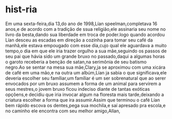 # hist-ria
Em uma sexta-feira,dia 13,do ano de 1998,Lían speelman,completava 16 anos,e de acordo com a tradição de ssua religião,ele assinaria seu nome no livro da besta,dando sua liberdade em troca de poder.logo quando acordou Lían desceu as escadas em direção a cozinha para tomar seu café da manhã,ele estava empougado com esse dia,cujo qual ele aguardava a muito tempo,o dia em que ele iria trazer orgulho a sua mãe,seguindo os passos de seu pai que hávia sido um grande bruxo no passado,daqui a algumas horas o garoto receberia a benção de satan,na serimônia de seu batismo negro.Ao se sentar na mesa sua mãe,Clary,ja se aproximou com uma xicára de café em uma mão,e na outra um albúm,Lían ja sabia o que significava,ele deveria escolher seu famíliar,um famíliar é um ser sobrenatural que ao serer envocados por um bruxo assumem a forma de um animal para servirem a seus mestres,o jovem bruxo ficou indeciso diante de tantas exóticas opçõens,e decidiu que iria invocar algum na floresta mais tarde,deixando a criatura escolher a forma que ira assumir.Assim que terminou o café Lían bem rápido escova os dentes,pega sua mochila,e saí apresado pra escola,e no caminho ele encontra com seu melhor amigo,Allan,

